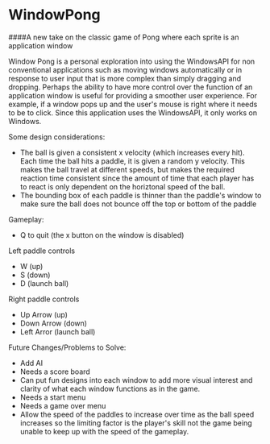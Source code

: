 # WindowPong
####A new take on the classic game of Pong where each sprite is an application window

Window Pong is a personal exploration into using the WindowsAPI for non conventional applications such as moving windows automatically or in response to user input that is more complex than simply dragging and dropping. Perhaps the ability to have more control over the function of an application window is useful for providing a smoother user experience. For example, if a window pops up and the user's mouse is right where it needs to be to click. Since this application uses the WindowsAPI, it only works on Windows.

Some design considerations:
- The ball is given a consistent x velocity (which increases every hit). Each time the ball hits a paddle, it is given a random y velocity. This makes the ball travel at different speeds, but makes the required reaction time consistent since the amount of time that each player has to react is only dependent on the horiztonal speed of the ball.
- The bounding box of each paddle is thinner than the paddle's window to make sure the ball does not bounce off the top or bottom of the paddle

Gameplay:
- Q to quit (the x button on the window is disabled)

Left paddle controls
- W (up)
- S (down)
- D (launch ball)

Right paddle controls
- Up Arrow (up)
- Down Arrow (down)
- Left Arror (launch ball)

Future Changes/Problems to Solve:
- Add AI
- Needs a score board
- Can put fun designs into each window to add more visual interest and clarity of what each window functions as in the game.
- Needs a start menu
- Needs a game over menu
- Allow the speed of the paddles to increase over time as the ball speed increases so the limiting factor is the player's skill not the game being unable to keep up with the speed of the gameplay.
